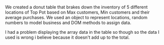 We created a donut table that brakes down the inventory of 5 different locations of Top Pot based on Max customers, Min customers and their average purchases. We used an object to represent locations, random numbers to model business and DOM methods to assign data.

I had a problem displaying the array data in the table so though so the data I used is wrong i believe because it doesn't add up to the total.
